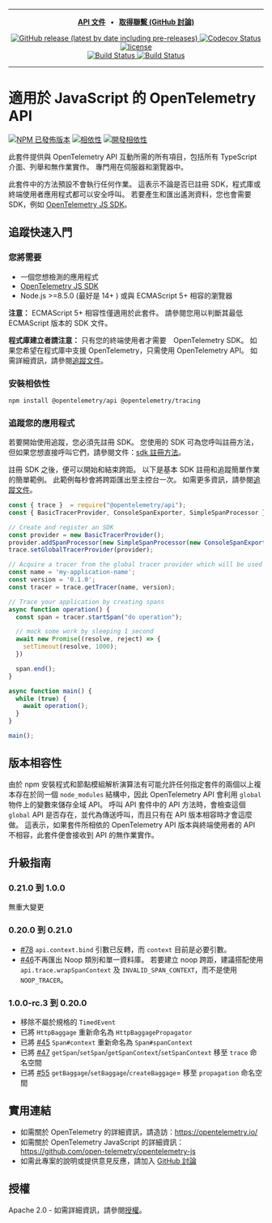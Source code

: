 
---
<p align="center">
  <strong>
    <a href="https://open-telemetry.github.io/opentelemetry-js-api">API 文件<a/> &nbsp;&nbsp;&bull;&nbsp;&nbsp; <a href="https://github.com/open-telemetry/opentelemetry-js/discussions">取得聯繫 (GitHub 討論)<a/>
  </strong>
</p>

<p align="center">
  <a href="https://github.com/open-telemetry/opentelemetry-js-api/releases">
    <img alt="GitHub release (latest by date including pre-releases)" src="https://img.shields.io/github/v/release/open-telemetry/opentelemetry-js-api?include_prereleases&style=for-the-badge">
  </a>
  <a href="https://codecov.io/gh/open-telemetry/opentelemetry-js-api/branch/main/">
    <img alt="Codecov Status" src="https://img.shields.io/codecov/c/github/open-telemetry/opentelemetry-js-api?style=for-the-badge">
  </a>
  <a href="https://github.com/open-telemetry/opentelemetry-js-api/blob/main/LICENSE">
    <img alt="license" src="https://img.shields.io/badge/license-Apache_2.0-green.svg?style=for-the-badge">
  </a>
  <br/>
  <a href="https://github.com/open-telemetry/opentelemetry-js-api/actions/workflows/docs.yaml">
    <img alt="Build Status" src="https://github.com/open-telemetry/opentelemetry-js-api/actions/workflows/test.yaml/badge.svg?branch=main">
  </a>
  <a href="https://github.com/open-telemetry/opentelemetry-js-api/actions/workflows/test.yaml?query=branch%3Amain">
    <img alt="Build Status" src="https://github.com/open-telemetry/opentelemetry-js-api/actions/workflows/docs.yaml/badge.svg">
  </a>
</p>

---

# <a name="opentelemetry-api-for-javascript"></a>適用於 JavaScript 的 OpenTelemetry API

[![NPM 已發佈版本][npm-img]][npm-url]
[![相依性][dependencies-image]][dependencies-url]
[![開發相依性][devDependencies-image]][devDependencies-url]

此套件提供與 OpenTelemetry API 互動所需的所有項目，包括所有 TypeScript 介面、列舉和無作業實作。 專門用在伺服器和瀏覽器中。

此套件中的方法預設不會執行任何作業。 這表示不論是否已註冊 SDK，程式庫或終端使用者應用程式都可以安全呼叫。 若要產生和匯出遙測資料，您也會需要 SDK，例如 [OpenTelemetry JS SDK][opentelemetry-js]。

## <a name="tracing-quick-start"></a>追蹤快速入門

### <a name="you-will-need"></a>您將需要

- 一個您想檢測的應用程式
- [OpenTelemetry JS SDK][opentelemetry-js]
- Node.js >=8.5.0 (最好是 14+ ) 或與 ECMAScript 5+ 相容的瀏覽器

**注意：** ECMAScript 5+ 相容性僅適用於此套件。 請參閱您用以判斷其最低 ECMAScript 版本的 SDK 文件。

**程式庫建立者請注意：** 只有您的終端使用者才需要　OpenTelemetry SDK。 如果您希望在程式庫中支援 OpenTelemetry，只需使用 OpenTelemetry API。 如需詳細資訊，請參閱[追蹤文件][docs-tracing]。

### <a name="install-dependencies"></a>安裝相依性

```sh
npm install @opentelemetry/api @opentelemetry/tracing
```

### <a name="trace-your-application"></a>追蹤您的應用程式

若要開始使用追蹤，您必須先註冊 SDK。 您使用的 SDK 可為您呼叫註冊方法，但如果您想直接呼叫它們，請參閱文件：[sdk 註冊方法][docs-sdk-registration]。

註冊 SDK 之後，便可以開始和結束跨距。 以下是基本 SDK 註冊和追蹤簡單作業的簡單範例。 此範例每秒會將跨距匯出至主控台一次。 如需更多資訊，請參閱[追蹤文件][docs-tracing]。

```javascript
const { trace }  = require("@opentelemetry/api");
const { BasicTracerProvider, ConsoleSpanExporter, SimpleSpanProcessor }  = require("@opentelemetry/tracing");

// Create and register an SDK
const provider = new BasicTracerProvider();
provider.addSpanProcessor(new SimpleSpanProcessor(new ConsoleSpanExporter()));
trace.setGlobalTracerProvider(provider);

// Acquire a tracer from the global tracer provider which will be used to trace the application
const name = 'my-application-name';
const version = '0.1.0';
const tracer = trace.getTracer(name, version);

// Trace your application by creating spans
async function operation() {
  const span = tracer.startSpan("do operation");

  // mock some work by sleeping 1 second
  await new Promise((resolve, reject) => {
    setTimeout(resolve, 1000);
  })

  span.end();
}

async function main() {
  while (true) {
    await operation();
  }
}

main();
```

## <a name="version-compatibility"></a>版本相容性

由於 npm 安裝程式和節點模組解析演算法有可能允許任何指定套件的兩個以上複本存在於同一個 `node_modules` 結構中，因此 OpenTelemetry API 會利用 `global`　物件上的變數來儲存全域 API。 呼叫 API 套件中的 API 方法時，會檢查這個 `global` API 是否存在，並代為傳送呼叫，而且只有在 API 版本相容時才會這麼做。 這表示，如果套件所相依的 OpenTelemetry API 版本與終端使用者的 API 不相容，此套件便會接收到 API 的無作業實作。

## <a name="upgrade-guidelines"></a>升級指南

### <a name="0210-to-100"></a>0.21.0 到 1.0.0

無重大變更

### <a name="0200-to-0210"></a>0.20.0 到 0.21.0

- [#78](https://github.com/open-telemetry/opentelemetry-js-api/issues/78) `api.context.bind` 引數已反轉，而 `context` 目前是必要引數。
- [#46](https://github.com/open-telemetry/opentelemetry-js-api/issues/46)不再匯出 Noop 類別和單一資料庫。 若要建立 noop 跨距，建議搭配使用 `api.trace.wrapSpanContext` 及 `INVALID_SPAN_CONTEXT`，而不是使用 `NOOP_TRACER`。

### <a name="100-rc3-to-0200"></a>1.0.0-rc.3 到 0.20.0

- 移除不屬於規格的 `TimedEvent`
- 已將 `HttpBaggage` 重新命名為 `HttpBaggagePropagator`
- 已將 [#45](https://github.com/open-telemetry/opentelemetry-js-api/pull/45) `Span#context` 重新命名為 `Span#spanContext`
- 已將 [#47](https://github.com/open-telemetry/opentelemetry-js-api/pull/47) `getSpan`/`setSpan`/`getSpanContext`/`setSpanContext` 移至 `trace` 命名空間
- 已將 [#55](https://github.com/open-telemetry/opentelemetry-js-api/pull/55) `getBaggage`/`setBaggage`/`createBaggage`= 移至 `propagation` 命名空間

## <a name="useful-links"></a>實用連結

- 如需關於 OpenTelemetry 的詳細資訊，請造訪：<https://opentelemetry.io/>
- 如需關於 OpenTelemetry JavaScript 的詳細資訊：<https://github.com/open-telemetry/opentelemetry-js>
- 如需此專案的說明或提供意見反應，請加入 [GitHub 討論][discussions-url]

## <a name="license"></a>授權

Apache 2.0 - 如需詳細資訊，請參閱[授權][license-url]。

[opentelemetry-js]: https://github.com/open-telemetry/opentelemetry-js

[discussions-url]: https://github.com/open-telemetry/opentelemetry-js/discussions
[license-url]: https://github.com/open-telemetry/opentelemetry-js-api/blob/main/LICENSE
[license-image]: https://img.shields.io/badge/license-Apache_2.0-green.svg?style=flat
[dependencies-image]: https://status.david-dm.org/gh/open-telemetry/opentelemetry-js-api.svg
[dependencies-url]: https://david-dm.org/open-telemetry/opentelemetry-js-api
[devDependencies-image]: https://status.david-dm.org/gh/open-telemetry/opentelemetry-js-api.svg?type=dev
[devDependencies-url]: https://david-dm.org/open-telemetry/opentelemetry-js-api?type=dev
[npm-url]: https://www.npmjs.com/package/@opentelemetry/api
[npm-img]: https://badge.fury.io/js/%40opentelemetry%2Fapi.svg
[docs-tracing]: https://github.com/open-telemetry/opentelemetry-js-api/blob/main/docs/tracing.md
[docs-sdk-registration]: https://github.com/open-telemetry/opentelemetry-js-api/blob/main/docs/sdk-registration.md
